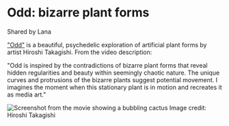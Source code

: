# Odd: bizarre plant forms
Shared by Lana

["Odd"](https://vimeo.com/1018644295?share=copy) is a beautiful, psychedelic exploration of artificial plant forms by artist Hiroshi Takagishi. From the video description:

"Odd is inspired by the contradictions of bizarre plant forms that reveal hidden regularities and beauty within seemingly chaotic nature. The unique curves and protrusions of the bizarre plants suggest potential movement. I imagines the moment when this stationary plant is in motion and recreates it as media art."

![Screenshot from the movie showing a bubbling cactus](images/odd.png)
Image credit: Hiroshi Takagishi
